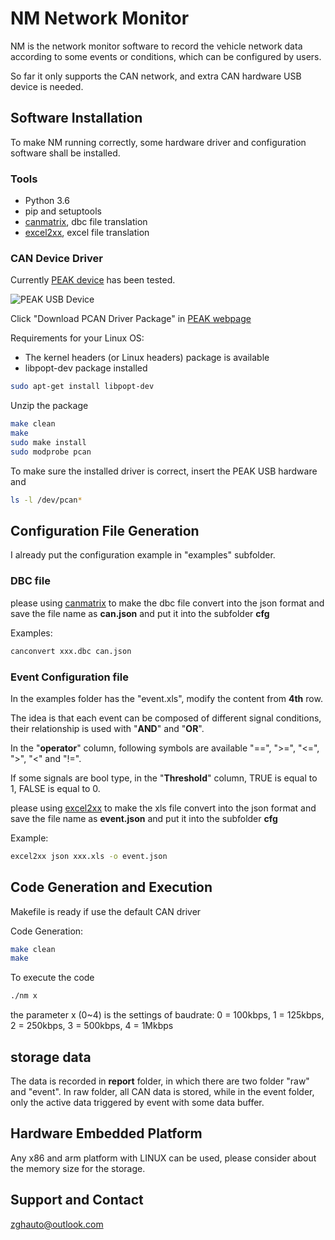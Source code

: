 # NM Network Monitor

NM is the network monitor software to record the vehicle network data according to some events or conditions, which can be configured by users.

So far it only supports the CAN network, and extra CAN hardware USB device is needed.

## Software Installation
To make NM running correctly, some hardware driver and configuration software shall be installed.


### Tools
- Python 3.6
- pip and setuptools
- [canmatrix](https://github.com/ebroecker/canmatrix), dbc file translation
- [excel2xx](https://github.com/cupen/excel2xx), excel file translation

### CAN Device Driver

Currently [PEAK device](https://www.peak-system.com/PCAN-USB.199.0.html) has been tested. 

![PEAK USB Device](https://www.peak-system.com/typo3temp/pics/61ef9f60a0.jpg)

Click "Download PCAN Driver Package" in [PEAK webpage](https://www.peak-system.com/fileadmin/media/linux/index.htm) 

Requirements for your Linux OS: 
- The kernel headers (or Linux headers) package is available
- libpopt-dev package installed

```bash
sudo apt-get install libpopt-dev
```

Unzip the package
```bash
make clean
make
sudo make install
sudo modprobe pcan
```

To make sure the installed driver is correct, insert the PEAK USB hardware and
```bash
ls -l /dev/pcan*
```

## Configuration File Generation

I already put the configuration example in "examples" subfolder.

### DBC file

please using [canmatrix](https://github.com/ebroecker/canmatrix) to make the dbc file convert into the json format and save the file name as **can.json** and put it into the subfolder **cfg**

Examples:
```bash
canconvert xxx.dbc can.json
```

### Event Configuration file

In the examples folder has the "event.xls", modify the content from **4th** row.

The idea is that each event can be composed of different signal conditions, their relationship is used with "**AND**" and "**OR**". 

In the "**operator**" column, following symbols are available "==", ">=", "<=", ">", "<" and "!=".

If some signals are bool type, in the "**Threshold**" column, TRUE is equal to 1, FALSE is equal to 0.

please using [excel2xx](https://github.com/cupen/excel2xx) to make the xls file convert into the json format and save the file name as **event.json** and put it into the subfolder **cfg**

Example:
```bash
excel2xx json xxx.xls -o event.json
```

## Code Generation and Execution

Makefile is ready if use the default CAN driver

Code Generation:
```bash
make clean
make
```

To execute the code
```bash
./nm x
```
the parameter x (0~4) is the settings of baudrate: 
0 = 100kbps, 
1 = 125kbps, 
2 = 250kbps, 
3 = 500kbps, 
4 = 1Mkbps 

## storage data

The data is recorded in **report** folder, in which there are two folder "raw" and "event". In raw folder, all CAN data is stored, while in the event folder, only the active data triggered by event with some data buffer.

## Hardware Embedded Platform

Any x86 and arm platform with LINUX can be used, please consider about the memory size for the storage.

## Support and Contact

zghauto@outlook.com

